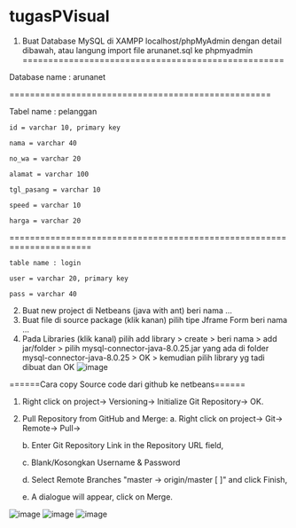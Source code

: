# tugasPVisual


1. Buat Database MySQL di XAMPP localhost/phpMyAdmin dengan detail dibawah, atau langung import file arunanet.sql ke phpmyadmin
===================================================

Database name : arunanet

===================================================

Tabel name : pelanggan

    id = varchar 10, primary key

    nama = varchar 40

    no_wa = varchar 20

    alamat = varchar 100

    tgl_pasang = varchar 10

    speed = varchar 10

    harga = varchar 20

======================================================================

    table name : login

    user = varchar 20, primary key

    pass = varchar 40

2. Buat new project di Netbeans (java with ant) beri nama …
3. Buat file di source package (klik kanan) pilih  tipe Jframe Form beri nama …
4. Pada Libraries (klik kanal) pilih add library > create > beri nama > add jar/folder > pilih mysql-connector-java-8.0.25.jar yang ada di folder mysql-connector-java-8.0.25 > OK > kemudian pilih library yg tadi dibuat dan OK
![image](https://user-images.githubusercontent.com/39723202/127572915-eea04994-b963-4ff9-a205-b40ea3417e8c.png)





======Cara copy Source code dari github ke netbeans======
1. Right click on project-> Versioning-> Initialize Git Repository-> OK.

2. Pull Repository from GitHub and Merge:
    a. Right click on project-> Git-> Remote-> Pull->
    
    b. Enter Git Repository Link in the Repository URL field,
    
    c. Blank/Kosongkan Username & Password
    
    d. Select Remote Branches "master -> origin/master [ ]" and click Finish,
    
    e. A dialogue will appear, click on Merge.


![image](https://user-images.githubusercontent.com/39723202/127571587-c4470b83-0486-4354-b368-d13c366fb957.png)
![image](https://user-images.githubusercontent.com/39723202/127571688-3055825e-6765-4db3-a4e3-fe626a6ba24d.png)
![image](https://user-images.githubusercontent.com/39723202/127571774-0cce46aa-1711-4e68-9745-04e609fee7eb.png)

